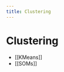 ```yaml
---
title: Clustering
---
```


# Clustering
- [[KMeans]]
- [[SOMs]]




































































